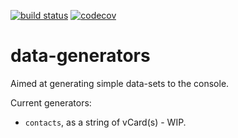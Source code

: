 [![build status](https://github.com/talk2bryan/data-generators/actions/workflows/ci.yaml/badge.svg)](https://github.com/talk2bryan/data-generators/actions/workflows/ci.yaml)
[![codecov](https://codecov.io/gh/talk2bryan/data-generators/graph/badge.svg?token=IHS7IJ3RPN)](https://codecov.io/gh/talk2bryan/data-generators)

# data-generators

Aimed at generating simple data-sets to the console.

Current generators:
* `contacts`, as a string of vCard(s) - WIP.
